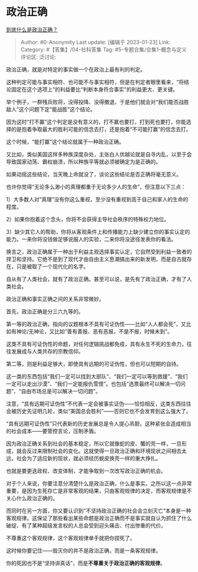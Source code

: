 # 政治正确
[到底什么是政治正确？](https://www.zhihu.com/question/52491039/answer/2855556366)

> Author: #0-Anonymity
> Last update: [编辑于 2023-01-23]
> Link:
> Category: #【答集】/04-社科答集
> Tag: #5-专题合集/合集1-概念与定义
> 评论区:
> 泛讨论:

政治正确，就是对特定的事实做一个在政治上最有利的判定。

这种判定可能与事实相符、也可能不与事实相符，但是在判定者眼里看来，“将结论固定在这个选项上”的利益要比“判断本身符合事实”的利益更大、更关键。

举个例子，一群残兵败将，没得投降、没得撤退，于是他们就会对“我们能否战胜敌人”这个问题下定“能战胜”这个结论。

因为这时“打不赢”这个判定是没有意义的，打不赢也要打，打到死也要打，你能选择的是抱着争取最大的胜利可能的信念去打，还是抱着“不可能打赢”的信念去打。

这个时候，“能打赢”这个结论就属于一种政治正确。

又比如，类似美国这样多种族深度杂处，主张白人优越论就是自寻内乱，以至于会导致国家动荡、霸权崩溃，所以种族平等就必须被确定为是正确的。

如果动摇这些结论，当天晚上命就没了，谈论这些结论是否正确将毫无意义。

也许你觉得“无论多么渺小的真理都重于无论多少人的生命”，但注意以下三点：

1）大多数人对“真理”没有你这么重视，至少没有重视到高于自己和家人的生命的程度。

2）如果你抱着这个念头，你将不会获得主导社会秩序的特殊权力地位。

3）缺少其它人的帮助，你将从客观条件上和传播能力上缺少建立你的事实认定的能力。一来你将没钱做足够说服人的实验，二来你将没途径发表你的看法。

换言之，政治正确属于一种出于利益主观选择事实认定，它自然受到利益一致者的捍卫和坚持。它绝不是到了现代才由自由主义思潮搞出来的新发明，而是自古就存在，只是被取了一个现代化的名字。

自从有了人类社会，就有了政治正确。甚至可以说，是先有了政治正确，才有了人类社会。

政治正确和事实正确之间的关系非常微妙。

首先，政治正确是分三六九等的。

第一等的政治正确，指向的议题根本不具有可证伪性——比如“人人都会死”，又比如有神论/无神论，又比如“善有善报、恶有恶报，不是不报，时候未到”。

这类不具有可证伪性的命题，对任何逻辑挑战都免疫，具有永生不死的生命力，往往发展成与人类共存的宗教信仰。

第二等，则是利益足够大，即使具有远期的可证伪性，但也可以短期的自持。

这一类的东西包括“我们一定可以找到大部队”、“我们一定可以等到救援”、“我们一定可以走出沙漠”、“我们一定能报仇雪恨”。也包括“选票最终可以解决一切问题”、“自由市场总是可以解决一切问题”。

注意，“具有远期可证伪性”不代表一定会被事实证伪——恰恰相反，这类东西往往会被历史先证明几轮，类似“美国总会胜利”——否则它也不会发育到这么强大了。

“具有远期可证伪性”只代表新的历史发展总是令人提心吊胆，这种紧张会造成相当的社会成本——要管控言论，压制矛盾。

因为政治正确关系到社会的基本稳定，所以它就像蛇的皮、蟹的壳一样，一旦形成，就会反过来限制社会的变化。这就使得一旦政治正确和环境现状之间相去太远，社会为了适应新的现状，就必须经历蜕皮换壳一样的重大挣扎。

也就是要更迭政权、改变体制，才能争取到一次改写政治正确的机会。

对于个人来说，你要注意分清楚什么是政治正确，什么是事实。之所以这一点非常重要，是因为生死存亡是非常客观的结果，只由客观规律的决定，而客观规律是不关心什么政治正确的。

而同时在另一方面，你又要认识到“不坚持政治正确的社会会立刻灭亡”本身是一种客观规律。这保证了那些看出某些命题是政治正确而不是事实就自认为抓住了什么破绽、有了某种超级发言权的人总会受到迎头痛击、付出惨重的代价。

不尊重这个客观规律，这个客观规律单手就把你捏死了。

这时候你要记住——毁灭你的并不是政治正确，而是一条客观规律。

你的死因也不是“坚持讲真话”，而是**不尊重关于政治正确的客观规律**。
